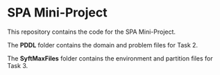 # SPA Mini-Project

This repository contains the code for the SPA Mini-Project.

The **PDDL** folder contains the domain and problem files for Task 2. 

The **SyftMaxFiles** folder contains the environment and partition files for Task 3.

